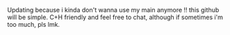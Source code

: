 Updating because i kinda don't wanna use my main anymore !!
this github will be simple.
C+H friendly and feel free to chat, although if sometimes i'm too much, pls lmk.
